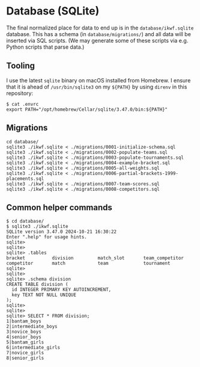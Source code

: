 # Database (SQLite)

The final normalized place for data to end up is in the `database/ikwf.sqlite`
database. This has a schema (in `database/migrations/`) and all data will
be inserted via SQL scripts. (We may generate some of these scripts via
e.g. Python scripts that parse data.)

## Tooling

I use the latest `sqlite` binary on macOS installed from Homebrew. I ensure
that it is ahead of `/usr/bin/sqlite3` on my `${PATH}` by using `direnv` in
this repository:

```
$ cat .envrc
export PATH="/opt/homebrew/Cellar/sqlite/3.47.0/bin:${PATH}"
```

## Migrations

```
cd database/
sqlite3 ./ikwf.sqlite < ./migrations/0001-initialize-schema.sql
sqlite3 ./ikwf.sqlite < ./migrations/0002-populate-teams.sql
sqlite3 ./ikwf.sqlite < ./migrations/0003-populate-tournaments.sql
sqlite3 ./ikwf.sqlite < ./migrations/0004-example-bracket.sql
sqlite3 ./ikwf.sqlite < ./migrations/0005-all-weights.sql
sqlite3 ./ikwf.sqlite < ./migrations/0006-partial-brackets-1999-placements.sql
sqlite3 ./ikwf.sqlite < ./migrations/0007-team-scores.sql
sqlite3 ./ikwf.sqlite < ./migrations/0008-competitors.sql
```

## Common helper commands

```
$ cd database/
$ sqlite3 ./ikwf.sqlite
SQLite version 3.47.0 2024-10-21 16:30:22
Enter ".help" for usage hints.
sqlite>
sqlite>
sqlite> .tables
bracket          division         match_slot       team_competitor
competitor       match            team             tournament
sqlite>
sqlite>
sqlite> .schema division
CREATE TABLE division (
  id INTEGER PRIMARY KEY AUTOINCREMENT,
  key TEXT NOT NULL UNIQUE
);
sqlite>
sqlite>
sqlite> SELECT * FROM division;
1|bantam_boys
2|intermediate_boys
3|novice_boys
4|senior_boys
5|bantam_girls
6|intermediate_girls
7|novice_girls
8|senior_girls
```
